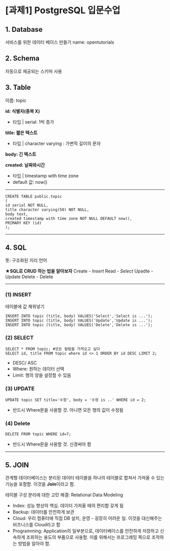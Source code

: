 # [과제1] PostgreSQL 입문수업



## 1. Database
서비스를 위한 데이터 베이스 만들기 name: opentutorials
## 2. Schema
자동으로 제공되는 스키마 사용
## 3. Table
이름: topic

**id: 식별자(중복 X)**
  - 타입 | serial: 1씩 증가
 
**title: 짧은 텍스트**
  - 타입 | character varying : 가변적 길이의 문자
 
**body: 긴 텍스트**

**created: 날짜와시간**
  - 타입 | timestamp with time zone 
  - default 값: now()

---

    CREATE TABLE public.topic
    (
    id serial NOT NULL,
    title character varying(50) NOT NULL,
    body text,
    created timestamp with time zone NOT NULL DEFAULT now(),
    PRIMARY KEY (id)
    );

---

## 4. SQL
뜻: 구조화된 지리 언어

**★SQL로 CRUD 하는 법을 알아보자**
Create - *Insert*
Read - *Select*
Upadte - Update
Delete - Delete

--- 
### (1) INSERT
테이블에 값 채워넣기

    INSERT INTO topic (title, body) VALUES('Select','Select is ...');
    INSERT INTO topic (title, body) VALUES('Update','Update is ...');
    INSERT INTO topic (title, body) VALUES('Delete','Delete is ...');

### (2) SELECT

    SELECT * FROM topic; #모든 컬럼을 가져오고 싶다
    SELECT id, title FROM topic where id <> 1 ORDER BY id DESC LIMIT 2;

- DESC/ ASC
- Where: 원하는 데이터 선택
- Limit: 행의 양을 설정할 수 있음 


### (3) UPDATE

    UPDATE topic SET title='수정', body = '수정 is ..' WHERE id = 2; 

- 반드시 Where문을 사용할 것. 아니면 모든 행의 값이 수정됨

### (4) Delete

    DELETE FROM topic WHERE id=7;

- 반드시 Where문을 사용할 것. 신경써야 함

---


## 5. JOIN
관계형 데이터베이스는  분리된 데이터 테이블을 하나의 테이블로 합쳐서 가져올 수 있는 기능을 포함함. 이것을 **Join**이라고 함.

테이블 구성 분리에 대한 고민 해결: Relational Data Modeling 

- Index: 성능 향상의 핵심. 데이터 가져올 때의 편리함 갖게 됨
- Backup: 데이터를 안전하게 보관
- Cloud: 우리 컴퓨터에 직접 DB 설치, 운영 - 굉장히 어려운 일. 이것을 대신해주는 비즈니스를 Cloud라고 함
- Programming: Application의 일부분으로, 데이터베이스를 안전하게 저장하고 신속하게 조회하는 용도의 부품으로 사용함. 이를 위해서는 프로그래밍 쪽으로 조작하는 방법을 알아야 함.


